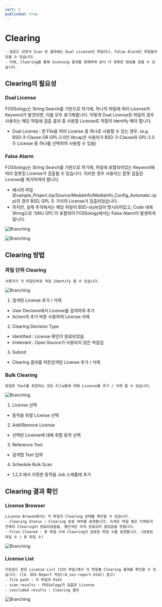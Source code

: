 ```yaml
---
sort: 3
published: true
---
```

# Clearing

```note
- 업로드 되면서 Scan 된 결과에는 Dual License인 파일이나, False Alarm인 파일들이 있을 수 있습니다.
- 이에, Clearing을 통해 Scanning 결과를 정제하여 보다 더 정확한 정보를 얻을 수 있습니다.
```

## Clearing의 필요성

### Dual License

FOSSology는 String Search를 기반으로 하기에, 하나의 파일에 여러 License의 Keyword가 발견되면, 이를 모두 표기해줍니다. 이렇게 Dual License된 파일의 경우 사용자는 해당 파일에 검출 결과 중 사용할 License로 적절히 Identify 해야 합니다.

- Dual License : 한 File을 여러 License 중 하나로 사용할 수 있는 경우. (e.g. BSD-3-Clause OR GPL-2.0인 libcap은 사용자가 BSD-3-Clause와 GPL-2.0 두 License 중 하나를 선택하여 사용할 수 있음)

### False Alarm

FOSSology는 String Search를 기반으로 하기에, 파일에 포함되어있는 Keyword에 따라 잘못된 License가 검출될 수 있습니다. 이러한 경우 사용자는 잘못 검출된 License를 제거하여야 합니다.

- 예시의 파일(Example_Project.zip/Source/MediaInfo/MediaInfo_Config_Automatic.cpp)의 경우 BSD, GPL 두 가지의 License가 검출되었습니다.
- 하지만, 실제 주석에서는 해당 파일이 BSD-style임이 명시되어있고, Code 내에 String으로 'GNU GPL'이 포함되어 FOSSology에서는 False Alarm이 발생하게 됩니다.

![Branching](img_3_clearing/01_3_False_Alarm_1.png)

![Branching](img_3_clearing/01_4_False_Alarm_2.png)

## Clearing 방법

### 파일  단위 Clearing

```note
사용자가 각 파일단위로 직접 Identify 할 수 있습니다.
```

![Branching](img_3_clearing/02_1_File_Clearing.png)

1. 검색된 License 추가 / 삭제
  - User Decision에서 License를 검색하여 추가
  - Action의 추가 버튼 사용하여 License 삭제
2. Clearing Decision Type
  - Identified : License 확인이 완료되었음
  - Irrelevant : Open Source가 사용되지 않은 파일임
3. Submit
  - Clearing 결과를 저장검색된 License 추가 / 삭제

### Bulk Clearing

```note
동일한 Text를 포함하는 모든 File들에 대해 License를 추가 / 삭제 할 수 있습니다.
```

![Branching](img_3_clearing/02_2_Bulk_Clearing.png)

1. License 선택
  - 동작을 취할 License 선택
2. Add/Remove License
  - 선택된 License에 대해 취할 동작 선택
3. Reference Text
  - 검색할 Text 입력
4. Schedule Bulk Scan
  - 1,2,3 에서 지정한 동작을 Job 스케쥴에 추가

## Clearing 결과 확인

### License Browser

```note
License Browse에서는 각 파일의 Clearing 상태를 확인할 수 있습니다.
- Clearing Status : Clearing 완료 여부를 표현합니다. 녹색은 파일 혹은 디렉토리 전체의 Clearing이 완료되었음을, 빨간색은 아직 완료되지 않았음을 뜻합니다.
- Files Cleared : 총 파일 수와 Clearing이 완료된 파일 수를 표현합니다. (완료된 파일 수 / 총 파일 수)
```

![Branching](img_3_clearing/03_1_Check_License_Browser.png)

### License List

```note
다운로드 받은 License List (CSV 파일)에서 각 파일별 Clearing 결과를 확인할 수 있습니다. ([4. OSS Report 작성](4_oss-report.html) 참고)
- file path : 각 파일의 Path
- scan results : FOSSology가 검출한 License
- concluded results : Clearing 결과
```

![Branching](img_3_clearing/03_2_Check_License_List.png)
